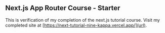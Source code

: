 ## Next.js App Router Course - Starter

This is verification of my completion of the next.js tutorial course. Visit my completed site at [https://next-tutorial-nine-kappa.vercel.app/](url).
